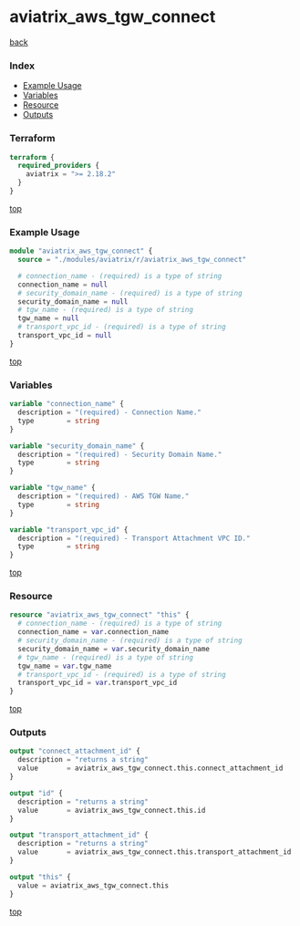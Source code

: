 # aviatrix_aws_tgw_connect

[back](../aviatrix.md)

### Index

- [Example Usage](#example-usage)
- [Variables](#variables)
- [Resource](#resource)
- [Outputs](#outputs)

### Terraform

```terraform
terraform {
  required_providers {
    aviatrix = ">= 2.18.2"
  }
}
```

[top](#index)

### Example Usage

```terraform
module "aviatrix_aws_tgw_connect" {
  source = "./modules/aviatrix/r/aviatrix_aws_tgw_connect"

  # connection_name - (required) is a type of string
  connection_name = null
  # security_domain_name - (required) is a type of string
  security_domain_name = null
  # tgw_name - (required) is a type of string
  tgw_name = null
  # transport_vpc_id - (required) is a type of string
  transport_vpc_id = null
}
```

[top](#index)

### Variables

```terraform
variable "connection_name" {
  description = "(required) - Connection Name."
  type        = string
}

variable "security_domain_name" {
  description = "(required) - Security Domain Name."
  type        = string
}

variable "tgw_name" {
  description = "(required) - AWS TGW Name."
  type        = string
}

variable "transport_vpc_id" {
  description = "(required) - Transport Attachment VPC ID."
  type        = string
}
```

[top](#index)

### Resource

```terraform
resource "aviatrix_aws_tgw_connect" "this" {
  # connection_name - (required) is a type of string
  connection_name = var.connection_name
  # security_domain_name - (required) is a type of string
  security_domain_name = var.security_domain_name
  # tgw_name - (required) is a type of string
  tgw_name = var.tgw_name
  # transport_vpc_id - (required) is a type of string
  transport_vpc_id = var.transport_vpc_id
}
```

[top](#index)

### Outputs

```terraform
output "connect_attachment_id" {
  description = "returns a string"
  value       = aviatrix_aws_tgw_connect.this.connect_attachment_id
}

output "id" {
  description = "returns a string"
  value       = aviatrix_aws_tgw_connect.this.id
}

output "transport_attachment_id" {
  description = "returns a string"
  value       = aviatrix_aws_tgw_connect.this.transport_attachment_id
}

output "this" {
  value = aviatrix_aws_tgw_connect.this
}
```

[top](#index)